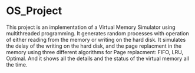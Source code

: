 # OS_Project

This project is an implementation of a Virtual Memory Simulator using multithreaded programming. It generates random processes with operation of either reading from the memory or writing on the hard disk. It simulates the delay of the writing on the hard disk, and the page replacment in the memory using three different algorithms for Page replacment: FIFO, LRU, Optimal. And it shows all the details and the status of the virtual memory all the time.
